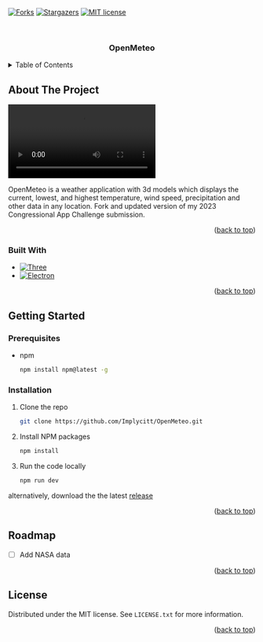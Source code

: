 <a id="readme-top"></a>
[![Forks][forks-shield]][forks-url]
[![Stargazers][stars-shield]][stars-url]
[![MIT license][license-shield]][license-url]


<!-- PROJECT LOGO -->
<br />
<div align="center">
  <a href="https://github.com/Implycitt/OpenMeteo"></a>
  <h3 align="center">OpenMeteo</h3>
</div>


<!-- TABLE OF CONTENTS -->
<details>
  <summary>Table of Contents</summary>
  <ol>
    <li>
      <a href="#about-the-project">About The Project</a>
      <ul>
        <li><a href="#built-with">Built With</a></li>
      </ul>
    </li>
    <li>
      <a href="#getting-started">Getting Started</a>
      <ul>
        <li><a href="#prerequisites">Prerequisites</a></li>
        <li><a href="#installation">Installation</a></li>
      </ul>
    </li>
    <li><a href="#roadmap">Roadmap</a></li>
    <li><a href="#license">License</a></li>
  </ol>
</details>


<!-- ABOUT THE PROJECT -->
## About The Project

![OpenMeteo][OpenMeteo-screenshot]

OpenMeteo is a weather application with 3d models which displays the current, lowest, and highest temperature, wind speed, precipitation and other data in any location. Fork and updated version of my 2023 Congressional App Challenge submission.

<p align="right">(<a href="#readme-top">back to top</a>)</p>


### Built With

* [![Three][Three.js]][Three-url]
* [![Electron][Electron.js]][Electron-url]

<p align="right">(<a href="#readme-top">back to top</a>)</p>


<!-- GETTING STARTED -->
## Getting Started


### Prerequisites

* npm
  ```sh
  npm install npm@latest -g
  ```

### Installation

1. Clone the repo
   ```sh
   git clone https://github.com/Implycitt/OpenMeteo.git
   ```
2. Install NPM packages
   ```sh
   npm install
   ```
3. Run the code locally
   ```sh
   npm run dev
   ```

alternatively, download the the latest [release](https://github.com/Implycitt/OpenMeteo/releases)

<p align="right">(<a href="#readme-top">back to top</a>)</p>


<!-- ROADMAP -->
## Roadmap

- [ ] Add NASA data

<p align="right">(<a href="#readme-top">back to top</a>)</p>


<!-- LICENSE -->
## License

Distributed under the MIT license. See `LICENSE.txt` for more information.

<p align="right">(<a href="#readme-top">back to top</a>)</p>


<!-- MARKDOWN LINKS & IMAGES -->
<!-- https://www.markdownguide.org/basic-syntax/#reference-style-links -->
[forks-shield]: https://img.shields.io/github/forks/Implycitt/OpenMeteo.svg?style=for-the-badge
[forks-url]: https://github.com/Implycitt/OpenMeteo/network/members
[stars-shield]: https://img.shields.io/github/stars/Implycitt/OpenMeteo.svg?style=for-the-badge
[stars-url]: https://github.com/Implycitt/OpenMeteo/stargazers
[license-shield]: https://img.shields.io/github/license/Implycitt/OpenMeteo.svg?style=for-the-badge
[license-url]: https://github.com/Implycitt/OpenMeteo/blob/master/LICENSE.txt
[Three.js]: https://img.shields.io/badge/three.js-000000?style=for-the-badge&logo=threedotjs&logoColor=white
[Three-url]: https://threejs.org/
[Electron.js]: https://img.shields.io/badge/Electron-20232A?style=for-the-badge&logo=react&logoColor=61DAFB
[Electron-url]: https://electronjs.org/
[OpenMeteo-screenshot]: images/OpenMeteo.mp4
